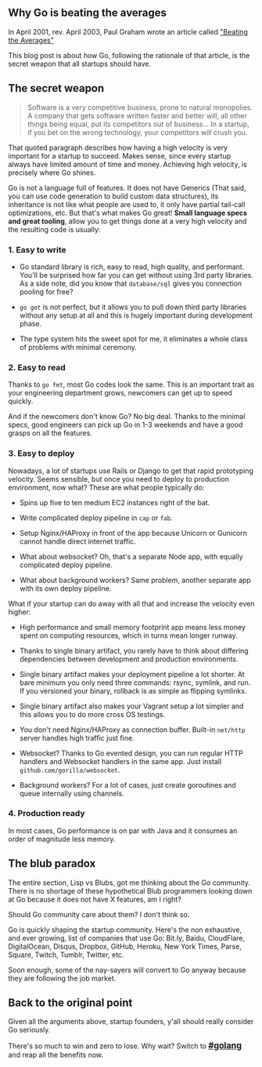 ## Why Go is beating the averages

In April 2001, rev. April 2003, Paul Graham wrote an article called <a href="http://www.paulgraham.com/avg.html" target="_blank">"Beating the Averages"</a>

This blog post is about how Go, following the rationale of that article, is the secret weapon that all startups should have.


## The secret weapon

<blockquote>
Software is a very competitive business, prone to natural monopolies. A company that gets software written faster and better will, all other things being equal, put its competitors out of business... In a startup, if you bet on the wrong technology, your competitors will crush you.
</blockquote>

That quoted paragraph describes how having a high velocity is very important for a startup to succeed. Makes sense, since every startup always have limited amount of time and money. Achieving high velocity, is precisely where Go shines.

Go is not a language full of features. It does not have Generics (That said, you can use code generation to build custom data structures), its inheritance is not like what people are used to, it only have partial tail-call optimizations, etc. But that's what makes Go great! <b>Small language specs and great tooling</b>, allow you to get things done at a very high velocity and the resulting code is usually:


### 1. Easy to write

* Go standard library is rich, easy to read, high quality, and performant. You'll be surprised how far you can get without using 3rd party libraries. As a side note, did you know that `database/sql` gives you connection pooling for free?

* `go get` is not perfect, but it allows you to pull down third party libraries without any setup at all and this is hugely important during development phase.

* The type system hits the sweet spot for me, it eliminates a whole class of problems with minimal ceremony.


### 2. Easy to read

Thanks to `go fmt`, most Go codes look the same. This is an important trait as your engineering department grows, newcomers can get up to speed quickly.

And if the newcomers don't know Go? No big deal. Thanks to the minimal specs, good engineers can pick up Go in 1-3 weekends and have a good grasps on all the features.


### 3. Easy to deploy

Nowadays, a lot of startups use Rails or Django to get that rapid prototyping velocity. Seems sensible, but once you need to deploy to production environment, now what? These are what people typically do:

* Spins up five to ten medium EC2 instances right of the bat.

* Write complicated deploy pipeline in `cap` or `fab`.

* Setup Nginx/HAProxy in front of the app because Unicorn or Gunicorn cannot handle direct internet traffic.

* What about websocket? Oh, that's a separate Node app, with equally complicated deploy pipeline.

* What about background workers? Same problem, another separate app with its own deploy pipeline.

What if your startup can do away with all that and increase the velocity even higher:

* High performance and small memory footprint app means less money spent on computing resources, which in turns mean longer runway.

* Thanks to single binary artifact, you rarely have to think about differing dependencies between development and production environments.

* Single binary artifact makes your deployment pipeline a lot shorter. At bare minimum you only need three commands: rsync, symlink, and run. If you versioned your binary, rollback is as simple as flipping symlinks.

* Single binary artifact also makes your Vagrant setup a lot simpler and this allows you to do more cross OS testings.

* You don't need Nginx/HAProxy as connection buffer. Built-in `net/http` server handles high traffic just fine.

* Websocket? Thanks to Go evented design, you can run regular HTTP handlers and Websocket handlers in the same app. Just install `github.com/gorilla/websocket`.

* Background workers? For a lot of cases, just create goroutines and queue internally using channels.


### 4. Production ready

In most cases, Go performance is on par with Java and it consumes an order of magnitude less memory.


## The blub paradox

The entire section, Lisp vs Blubs, got me thinking about the Go community. There is no shortage of these hypothetical Blub programmers looking down at Go because it does not have X features, am I right?

Should Go community care about them? I don't think so.

Go is quickly shaping the startup community. Here's the non exhaustive, and ever growing, list of companies that use Go: Bit.ly, Baidu, CloudFlare, DigitalOcean, Disqus, Dropbox, GitHub, Heroku, New York Times, Parse, Square, Twitch, Tumblr, Twitter, etc.

Soon enough, some of the nay-sayers will convert to Go anyway because they are following the job market.


## Back to the original point

Given all the arguments above, startup founders, y'all should really consider Go seriously.

There's so much to win and zero to lose. Why wait? Switch to <a style="font-size: 17px; font-weight: bold" href="//play.golang.org/" target="_blank">#golang</a> and reap all the benefits now.
